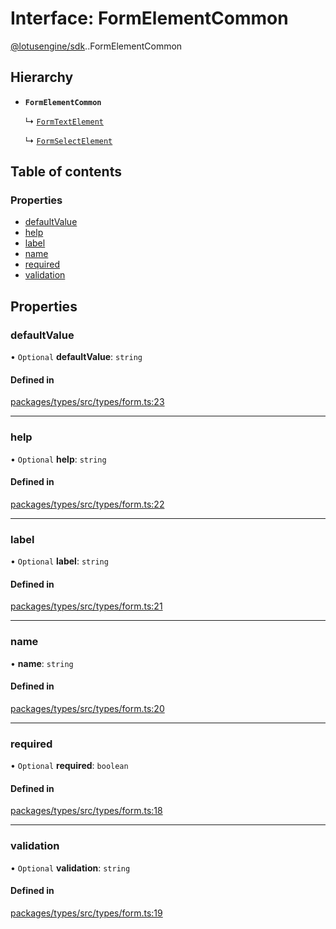 # Interface: FormElementCommon

[@lotusengine/sdk](../wiki/@lotusengine.sdk).[<internal>](../wiki/@lotusengine.sdk.%3Cinternal%3E).FormElementCommon

## Hierarchy

- **`FormElementCommon`**

  ↳ [`FormTextElement`](../wiki/@lotusengine.sdk.%3Cinternal%3E.FormTextElement)

  ↳ [`FormSelectElement`](../wiki/@lotusengine.sdk.%3Cinternal%3E.FormSelectElement)

## Table of contents

### Properties

- [defaultValue](../wiki/@lotusengine.sdk.%3Cinternal%3E.FormElementCommon#defaultvalue)
- [help](../wiki/@lotusengine.sdk.%3Cinternal%3E.FormElementCommon#help)
- [label](../wiki/@lotusengine.sdk.%3Cinternal%3E.FormElementCommon#label)
- [name](../wiki/@lotusengine.sdk.%3Cinternal%3E.FormElementCommon#name)
- [required](../wiki/@lotusengine.sdk.%3Cinternal%3E.FormElementCommon#required)
- [validation](../wiki/@lotusengine.sdk.%3Cinternal%3E.FormElementCommon#validation)

## Properties

### defaultValue

• `Optional` **defaultValue**: `string`

#### Defined in

[packages/types/src/types/form.ts:23](https://github.com/lotusengine/sdk/blob/f1f5297/packages/types/src/types/form.ts#L23)

___

### help

• `Optional` **help**: `string`

#### Defined in

[packages/types/src/types/form.ts:22](https://github.com/lotusengine/sdk/blob/f1f5297/packages/types/src/types/form.ts#L22)

___

### label

• `Optional` **label**: `string`

#### Defined in

[packages/types/src/types/form.ts:21](https://github.com/lotusengine/sdk/blob/f1f5297/packages/types/src/types/form.ts#L21)

___

### name

• **name**: `string`

#### Defined in

[packages/types/src/types/form.ts:20](https://github.com/lotusengine/sdk/blob/f1f5297/packages/types/src/types/form.ts#L20)

___

### required

• `Optional` **required**: `boolean`

#### Defined in

[packages/types/src/types/form.ts:18](https://github.com/lotusengine/sdk/blob/f1f5297/packages/types/src/types/form.ts#L18)

___

### validation

• `Optional` **validation**: `string`

#### Defined in

[packages/types/src/types/form.ts:19](https://github.com/lotusengine/sdk/blob/f1f5297/packages/types/src/types/form.ts#L19)

